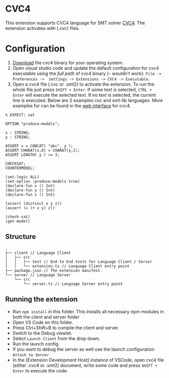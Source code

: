 # CVC4

This extension supports CVC4 language for SMT solver [CVC4](http://cvc4.cs.stanford.edu/web/). The extension activates with (.cvc) files. 

# Configuration

1. [Download](http://cvc4.cs.stanford.edu/downloads/) the cvc4 binary for your operating system.
2. Open visual studio code and update the default configuration for cvc4 executable using the *full path* of cvc4 binary (`~` wouldn't work): `File -> Preferences ->  Settings -> Extensions -> CVC4 -> Executable`. 
3. Open a cvc4 file (.cvc or .smt2) to activate the extension. To run the whole file just press `SHIFT + Enter`. If some text is selected, `CTRL + Enter` will execute the selected text. If no text is selected, the current line is executed. Below are 2 examples cvc and smt-lib languages.  More examples for can be found in the [web interface](http://kind.cs.uiowa.edu:8080/cvc-app) for cvc4. 

 ```
 % EXPECT: sat

OPTION "produce-models";

x : STRING;
y : STRING;

ASSERT x = CONCAT( "abc", y );
ASSERT CHARAT(x,0) = CHARAT(y,2);
ASSERT LENGTH( y ) >= 3;

CHECKSAT;
COUNTERMODEL;
 ```

```
(set-logic ALL)
(set-option :produce-models true)
(declare-fun x () Int)
(declare-fun y () Int)
(declare-fun z () Int)

(assert (distinct x y z))
(assert (= (+ x y) z))

(check-sat)
(get-model)
 ```

## Structure

```
.
├── client // Language Client
│   ├── src
│   │   ├── test // End to End tests for Language Client / Server
│   │   └── extension.ts // Language Client entry point
├── package.json // The extension manifest.
└── server // Language Server
    └── src
        └── server.ts // Language Server entry point
```

## Running the extension

- Run `npm install` in this folder. This installs all necessary npm modules in both the client and server folder
- Open VS Code on this folder.
- Press Ctrl+Shift+B to compile the client and server.
- Switch to the Debug viewlet.
- Select `Launch Client` from the drop down.
- Run the launch config.
- If you want to debug the server as well use the launch configuration `Attach to Server`
- In the [Extension Development Host] instance of VSCode, open cvc4 file (either .cvc4 or .smt2) document, write some code and press `SHIFT + Enter` to execute the code. 